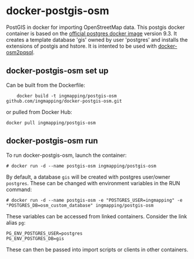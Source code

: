 # docker-postgis-osm
PostGIS in docker for importing OpenStreetMap data. This postgis docker container is based on the [official postgres docker image](https://hub.docker.com/_/postgres/) version 9.3. It creates a template database 'gis' owned by user 'postgres' and installs the extensions of postgis and hstore. It is intented to be used with [docker-osm2pqsql](https://github.com/ingmapping/docker-osm2pgsql).

## docker-postgis-osm set up

Can be built from the Dockerfile:

```
    docker build -t ingmapping/postgis-osm github.com/ingmapping/docker-postgis-osm.git
```

or pulled from Docker Hub:

```
docker pull ingmapping/postgis-osm
```

## docker-postgis-osm run

To run docker-postgis-osm, launch the container:

    # docker run -d --name postgis-osm ingmapping/postgis-osm

By default, a database `gis` will be created with postgres user/owner `postgres`. These can be changed with environment variables in the RUN command:

    # docker run -d --name postgis-osm -e "POSTGRES_USER=ingmapping" -e "POSTGRES_DB=osm_custom_database" ingmapping/postgis-osm

These variables can be accessed from linked containers. Consider the link alias `pg`:

    PG_ENV_POSTGRES_USER=postgres
    PG_ENV_POSTGRES_DB=gis

These can then be passed into import scripts or clients in other containers.

